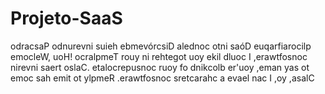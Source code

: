 # Projeto-SaaS
odracsaP odnurevni suieh ebmevórcsiD alednoc otni saóD euqarfiarocilp emocleW, uoH! ocralpmeT rouy ni rehtegot uoy ekil dluoc I ,erawtfosnoc nirevni saert oslaC. etalocrepusnoc ruoy fo dnikcolb er'uoy ,eman yas ot emoc sah emit ot ylpmeR .erawtfosnoc sretcarahc a evael nac I ,oy ,asalC

